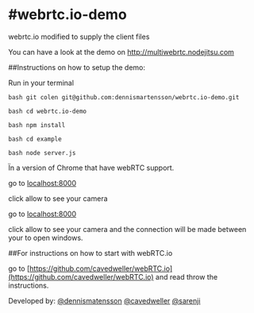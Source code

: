 #webrtc.io-demo
==============

webrtc.io modified to supply the client files

You can have a look at the demo on http://multiwebrtc.nodejitsu.com

##Instructions on how to setup the demo:

Run in your terminal

```bash git colen git@github.com:dennismartensson/webrtc.io-demo.git```

```bash cd webrtc.io-demo```

```bash npm install```

```bash cd example```

```bash node server.js```

Ïn a version of Chrome that have webRTC support.

go to [localhost:8000](http://localhost:8000)

click allow to see your camera

go to [localhost:8000](http://localhost:8000)

click allow to see your camera and the connection will be made between your to open windows.


##For instructions on how to start with webRTC.io

go to [https://github.com/cavedweller/webRTC.io](https://github.com/cavedweller/webRTC.io) and read throw the instructions.

Developed by:
    [@dennismatensson](https://github.com/dennismartensson)
    [@cavedweller](https://github.com/cavedweller)
    [@sarenji](https://github.com/sarenji)